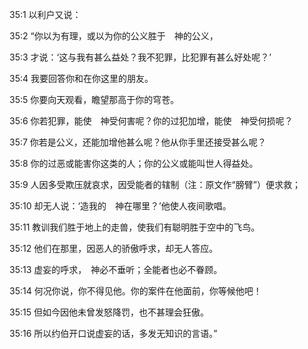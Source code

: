 <a id="1"></a>35:1  以利户又说：  

<a id="2"></a>35:2  “你以为有理，或以为你的公义胜于　神的公义，  

<a id="3"></a>35:3  才说：‘这与我有甚么益处？我不犯罪，比犯罪有甚么好处呢？’  

<a id="4"></a>35:4  我要回答你和在你这里的朋友。  

<a id="5"></a>35:5  你要向天观看，瞻望那高于你的穹苍。  

<a id="6"></a>35:6  你若犯罪，能使　神受何害呢？你的过犯加增，能使　神受何损呢？  

<a id="7"></a>35:7  你若是公义，还能加增他甚么呢？他从你手里还接受甚么呢？  

<a id="8"></a>35:8  你的过恶或能害你这类的人；你的公义或能叫世人得益处。  

<a id="9"></a>35:9  人因多受欺压就哀求，因受能者的辖制（注：原文作“膀臂”）便求救；  

<a id="10"></a>35:10  却无人说：‘造我的　神在哪里？’他使人夜间歌唱。  

<a id="11"></a>35:11  教训我们胜于地上的走兽，使我们有聪明胜于空中的飞鸟。  

<a id="12"></a>35:12  他们在那里，因恶人的骄傲呼求，却无人答应。  

<a id="13"></a>35:13  虚妄的呼求，　神必不垂听；全能者也必不眷顾。  

<a id="14"></a>35:14  何况你说，你不得见他。你的案件在他面前，你等候他吧！  

<a id="15"></a>35:15  但如今因他未曾发怒降罚，也不甚理会狂傲。  

<a id="16"></a>35:16  所以约伯开口说虚妄的话，多发无知识的言语。”  
